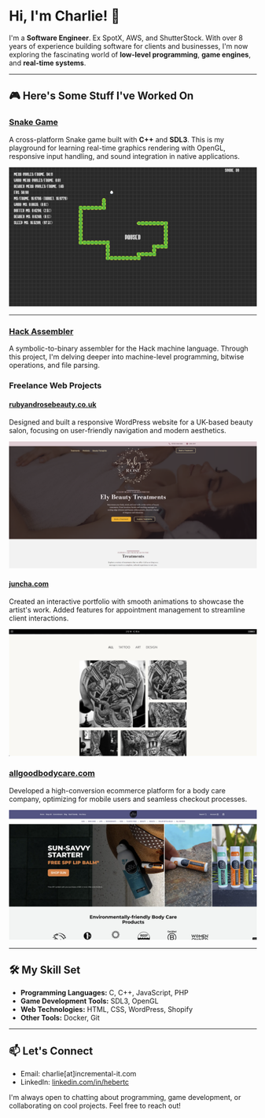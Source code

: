 # Hi, I'm Charlie! 👋

I'm a **Software Engineer**. Ex SpotX, AWS, and ShutterStock. With over 8 years of experience building software for clients and businesses, I'm now exploring the fascinating world of **low-level programming**, **game engines**, and **real-time systems**.

---

## 🎮 Here's Some Stuff I've Worked On

### [Snake Game](https://github.com/chooie/sdl3_opengl_snake_game)
A cross-platform Snake game built with **C++** and **SDL3**. This is my playground for learning real-time graphics rendering with OpenGL, responsive input handling, and sound integration in native applications.

![Snake Game Screenshot](./images/snake_opengl.png)

---

### [Hack Assembler](https://github.com/chooie/hack_assembler)
A symbolic-to-binary assembler for the Hack machine language. Through this project, I'm delving deeper into machine-level programming, bitwise operations, and file parsing.

### Freelance Web Projects

#### [rubyandrosebeauty.co.uk](https://rubyandrosebeauty.co.uk)
Designed and built a responsive WordPress website for a UK-based beauty salon, focusing on user-friendly navigation and modern aesthetics.

![Ruby and Rose Beauty](./images/ruby_and_rose.png)

#### [juncha.com](https://juncha.com)
Created an interactive portfolio with smooth animations to showcase the artist's work. Added features for appointment management to streamline client interactions.

![Jun Cha](./images/jun_cha_gallery.jpeg)

### [allgoodbodycare.com](https://allgoodbodycare.com)
Developed a high-conversion ecommerce platform for a body care company, optimizing for mobile users and seamless checkout processes.

![All Good Bodycare](./images/all_good_bodycare.png)

---

## 🛠 My Skill Set

- **Programming Languages:** C, C++, JavaScript, PHP
- **Game Development Tools:** SDL3, OpenGL
- **Web Technologies:** HTML, CSS, WordPress, Shopify
- **Other Tools:** Docker, Git

---

## 📫 Let's Connect

- Email: charlie[at]incremental-it.com
- LinkedIn: [linkedin.com/in/hebertc](https://linkedin.com/in/hebertc)

I'm always open to chatting about programming, game development, or collaborating on cool projects. Feel free to reach out!